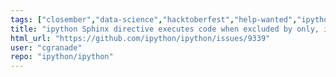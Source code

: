 ```yaml
---
tags: ["closember","data-science","hacktoberfest","help-wanted","ipython","jupyter","notebook","python","repl","spec-0"]
title: "ipython Sphinx directive executes code when excluded by only, ifconfig"
html_url: "https://github.com/ipython/ipython/issues/9339"
user: "cgranade"
repo: "ipython/ipython"
---
```


